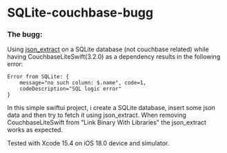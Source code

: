 #  SQLite-couchbase-bugg

### The bugg: 
Using [json_extract](https://www.sqlite.org/json1.html#the_json_extract_function) on a SQLite database (not couchbase related) while having CouchbaseLiteSwift(3.2.0) as a dependency results in the following error:
```
Error from SQLite: { 
    message="no such column: $.name", code=1, 
    codeDescription="SQL logic error" 
}
```
In this simple swiftui project, i create a SQLite database, insert some json data and then try to fetch it using json_extract.
When removing CouchbaseLiteSwift from "Link Binary With Libraries" the json_extract works as expected.


Tested with Xcode 15.4 on iOS 18.0 device and simulator.





